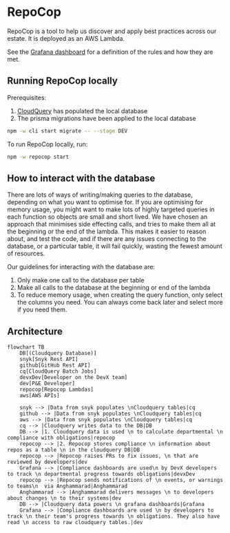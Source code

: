 # RepoCop

RepoCop is a tool to help us discover and apply best practices across our estate.
It is deployed as an AWS Lambda.

See the [Grafana dashboard](https://metrics.gutools.co.uk/d/2uaV8PiIz/repocop?orgId=1) for a definition of the rules and how they are met.

## Running RepoCop locally

Prerequisites:

1. [CloudQuery](../dev-environment/README.md) has populated the local database
2. The prisma migrations have been applied to the local database

```bash
npm -w cli start migrate -- --stage DEV
```

To run RepoCop locally, run:

```bash
npm -w repocop start
```

## How to interact with the database

There are lots of ways of writing/making queries to the database, depending on what you want to optimise for. If you are optimising for memory usage, you might want to make lots of highly targeted queries in each function so objects are small and short lived. We have chosen an approach that minimises side effecting calls, and tries to make them all at the beginning or the end of the lambda. This makes it easier to reason about, and test the code, and if there are any issues connecting to the database, or a particular table, it will fail quickly, wasting the fewest amount of resources.

Our guidelines for interacting with the database are:

1. Only make one call to the database per table
2. Make all calls to the database at the beginning or end of the lambda
3. To reduce memory usage, when creating the query function, only select the columns you need. You can always come back later and select more if you need them.

## Architecture

```mermaid
flowchart TB
    DB[(Cloudquery Database)]
    snyk[Snyk Rest API]
    github[GitHub Rest API]
    cq[CloudQuery Batch Jobs]
    devxDev[Developer on the DevX team]
    dev[P&E Developer]
    repocop[Repocop Lambdas]
    aws[AWS APIs]

    snyk --> |Data from snyk populates \nCloudquery tables|cq
    github --> |Data from snyk populates \nCloudquery tables|cq
    aws --> |Data from snyk populates \nCloudquery tables|cq
    cq --> |Cloudquery writes data to the DB|DB
    DB --> |1. Cloudquery data is used \n to calculate departmental \n compliance with obligations|repocop
    repocop --> |2. Repocop stores compliance \n information about repos as a table \n in the cloudquery DB|DB
    repocop --> |Repocop raises PRs to fix issues, \n that are reviewed by developers|dev
    Grafana --> |Compliance dashboards are used\n by DevX developers to track \n departmental progress towards obligations|devxDev
    repocop --> |Repocop sends notifications of \n events, or warnings to teams\n  via Anghammarad|Anghammarad
    Anghammarad --> |Anghammarad delivers messages \n to developers about changes \n to their systems|dev
    DB --> |Cloudquery data powers \n grafana dashboards|Grafana
    Grafana --> |Compliance dashboards are used \n by developers to track \n their team's progress towards \n obligations. They also have read \n access to raw cloudquery tables.|dev

```
